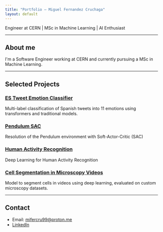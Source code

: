 ```yaml
---
title: "Portfolio – Miguel Fernandez Cruchaga"
layout: default
---
```

Engineer at CERN | MSc in Machine Learning | AI Enthusiast

---

## About me

I'm a Software Engineer working at CERN and currently pursuing a MSc in Machine Learning.

---

## Selected Projects

### [ES Tweet Emotion Classifier](https://github.com/mifercru99/multilabel-tweet-emotions)
Multi-label classification of Spanish tweets into 11 emotions using transformers and traditional models.

### [Pendulum SAC](https://github.com/mifercru99/pendulum-sac)
Resolution of the Pendulum environment with Soft-Actor-Critic (SAC)

### [Human Activity Recognition](https://github.com/mifercru99/human-activity-recognition)
Deep Learning for Human Activity Recognition

### [Cell Segmentation in Microscopy Videos](https://github.com/mifercru99/cell-localization)
Model to segment cells in videos using deep learning, evaluated on custom microscopy datasets.

---

## Contact

- Email: mifercru99@proton.me
- [LinkedIn](https://www.linkedin.com/in/miguel-fernandez-cruchaga/)
